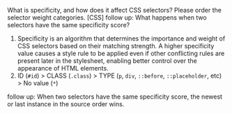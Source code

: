 What is specificity, and how does it affect CSS selectors? Please order the selector weight categories. [CSS]
follow up: What happens when two selectors have the same specificity score?



1. Specificity is an algorithm that determines the importance and weight of CSS selectors based on their matching strength. A higher specificity value causes a style rule to be applied even if other conflicting rules are present later in the stylesheet, enabling better control over the appearance of HTML elements.
2. ID (`#id`) > CLASS (`.class`) > TYPE (`p`, `div`, `::before`, `::placeholder`, etc) > No value (`*`)

follow up: When two selectors have the same specificity score, the newest or last instance in the source order wins.